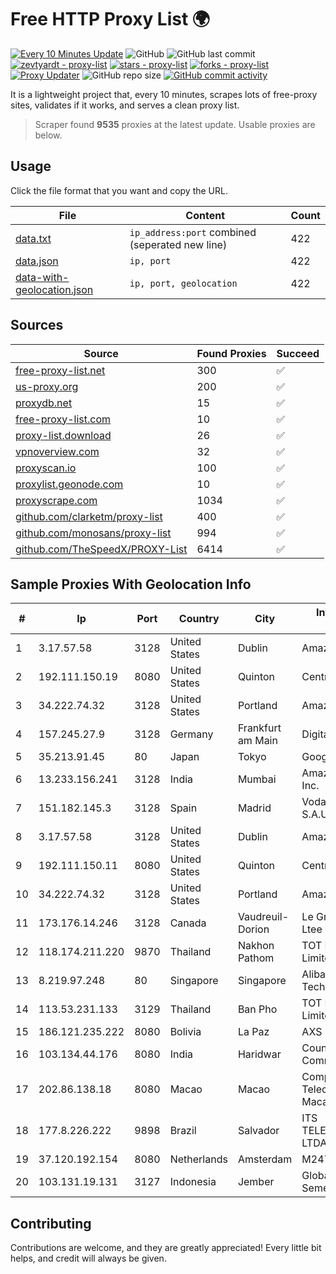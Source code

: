 
# Free HTTP Proxy List 🌍

[![Every 10 Minutes Update](https://github.com/mertguvencli/http-proxy-list/actions/workflows/main.yml/badge.svg?branch=main)](https://github.com/mertguvencli/http-proxy-list/actions/workflows/main.yml)
![GitHub](https://img.shields.io/github/license/mertguvencli/http-proxy-list)
![GitHub last commit](https://img.shields.io/github/last-commit/mertguvencli/http-proxy-list)
[![zevtyardt - proxy-list](https://img.shields.io/static/v1?label=zevtyardt&message=proxy-list&color=blue&logo=github)](https://github.com/zevtyardt/proxy-list "Go to GitHub repo")
[![stars - proxy-list](https://img.shields.io/github/stars/zevtyardt/proxy-list?style=social)](https://github.com/zevtyardt/proxy-list)
[![forks - proxy-list](https://img.shields.io/github/forks/zevtyardt/proxy-list?style=social)](https://github.com/zevtyardt/proxy-list)
[![Proxy Updater](https://github.com/zevtyardt/proxy-list/workflows/Proxy%20Updater/badge.svg)](https://github.com/zevtyardt/proxy-list/actions?query=workflow:"Proxy+Updater")
![GitHub repo size](https://img.shields.io/github/repo-size/zevtyardt/proxy-list)
[![GitHub commit activity](https://img.shields.io/github/commit-activity/m/zevtyardt/proxy-list?logo=commits)](https://github.com/zevtyardt/proxy-list/commits/main)

It is a lightweight project that, every 10 minutes, scrapes lots of free-proxy sites, validates if it works, and serves a clean proxy list.

> Scraper found **9535** proxies at the latest update. Usable proxies are below.

## Usage

Click the file format that you want and copy the URL.

|File|Content|Count|
|----|-------|-----|
|[data.txt](https://raw.githubusercontent.com/mertguvencli/http-proxy-list/main/proxy-list/data.txt)|`ip_address:port` combined (seperated new line)|422|
|[data.json](https://raw.githubusercontent.com/mertguvencli/http-proxy-list/main/proxy-list/data.json)|`ip, port`|422|
|[data-with-geolocation.json](https://raw.githubusercontent.com/mertguvencli/http-proxy-list/main/proxy-list/data-with-geolocation.json)|`ip, port, geolocation`|422|

## Sources

|Source|Found Proxies|Succeed|
|------|-------------|-------|
|[free-proxy-list.net](https://free-proxy-list.net)|300|✅|
|[us-proxy.org](https://www.us-proxy.org)|200|✅|
|[proxydb.net](http://proxydb.net)|15|✅|
|[free-proxy-list.com](https://free-proxy-list.com/?page=&port=&type%5B%5D=http&type%5B%5D=https&up_time=0&search=Search)|10|✅|
|[proxy-list.download](https://www.proxy-list.download/HTTP)|26|✅|
|[vpnoverview.com](https://vpnoverview.com/privacy/anonymous-browsing/free-proxy-servers)|32|✅|
|[proxyscan.io](https://www.proxyscan.io)|100|✅|
|[proxylist.geonode.com](https://proxylist.geonode.com/api/proxy-list?limit=300&page=1&sort_by=lastChecked&sort_type=desc&protocols=http,https)|10|✅|
|[proxyscrape.com](https://api.proxyscrape.com/v2/?request=displayproxies&protocol=http&timeout=10000&country=all&ssl=all&anonymity=all)|1034|✅|
|[github.com/clarketm/proxy-list](https://raw.githubusercontent.com/clarketm/proxy-list/master/proxy-list-raw.txt)|400|✅|
|[github.com/monosans/proxy-list](https://raw.githubusercontent.com/monosans/proxy-list/main/proxies/http.txt)|994|✅|
|[github.com/TheSpeedX/PROXY-List](https://raw.githubusercontent.com/TheSpeedX/PROXY-List/master/http.txt)|6414|✅|


## Sample Proxies With Geolocation Info

|#|Ip|Port|Country|City|Internet Service Provider|
|-|--|----|-------|----|-------------------------|
|1|3.17.57.58|3128|United States|Dublin|Amazon.com, Inc.|
|2|192.111.150.19|8080|United States|Quinton|Centrilogic|
|3|34.222.74.32|3128|United States|Portland|Amazon.com, Inc.|
|4|157.245.27.9|3128|Germany|Frankfurt am Main|DigitalOcean, LLC|
|5|35.213.91.45|80|Japan|Tokyo|Google LLC|
|6|13.233.156.241|3128|India|Mumbai|Amazon Technologies Inc.|
|7|151.182.145.3|3128|Spain|Madrid|Vodafone Espana S.A.U.|
|8|3.17.57.58|3128|United States|Dublin|Amazon.com, Inc.|
|9|192.111.150.11|8080|United States|Quinton|Centrilogic|
|10|34.222.74.32|3128|United States|Portland|Amazon.com, Inc.|
|11|173.176.14.246|3128|Canada|Vaudreuil-Dorion|Le Groupe Videotron Ltee|
|12|118.174.211.220|9870|Thailand|Nakhon Pathom|TOT Public Company Limited|
|13|8.219.97.248|80|Singapore|Singapore|Alibaba (US) Technology Co., Ltd.|
|14|113.53.231.133|3129|Thailand|Ban Pho|TOT Public Company Limited|
|15|186.121.235.222|8080|Bolivia|La Paz|AXS Bolivia S. A.|
|16|103.134.44.176|8080|India|Haridwar|Countrylink Communiction Pvt Ltd|
|17|202.86.138.18|8080|Macao|Macao|Companhia de Telecomunicacoes de Macau|
|18|177.8.226.222|9898|Brazil|Salvador|ITS TELECOMUNICACOES LTDA|
|19|37.120.192.154|8080|Netherlands|Amsterdam|M247 Europe SRL|
|20|103.131.19.131|3127|Indonesia|Jember|Global Media Inti Semesta|



## Contributing

Contributions are welcome, and they are greatly appreciated! Every
little bit helps, and credit will always be given.


